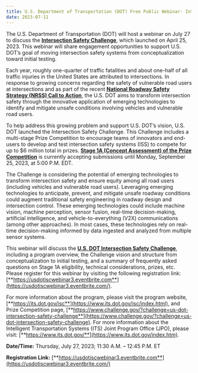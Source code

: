 ```yaml
---
title: U.S. Department of Transportation (DOT) Free Public Webinar- Intersection Safety Challenge – From Conceptualization to Initial Testing
date: 2023-07-11
---
```


The U.S. Department of Transportation (DOT) will host a webinar on July 27 to discuss the [**Intersection Safety Challenge**](https://www.its.dot.gov/isc/index.html), which launched on April 25, 2023. This webinar will share engagement opportunities to support U.S. DOT’s goal of moving intersection safety systems from conceptualization toward initial testing.

Each year, roughly one-quarter of traffic fatalities and about one-half of all traffic injuries in the United States are attributed to intersections. [](https://www.its.dot.gov/press/2023/isc_webinar.htm#_edn1)In response to growing concerns regarding the safety of vulnerable road users at intersections and as part of the recent [**National Roadway Safety Strategy (NRSS) Call to Action**](https://www.transportation.gov/NRSS/CallToAction), the U.S. DOT aims to transform intersection safety through the innovative application of emerging technologies to identify and mitigate unsafe conditions involving vehicles and vulnerable road users.

To help address this growing problem and support U.S. DOT’s vision, U.S. DOT launched the Intersection Safety Challenge. This Challenge includes a multi-stage Prize Competition to encourage teams of innovators and end-users to develop and test intersection safety systems (ISS) to compete for up to $6 million total in prizes. [**Stage 1A (Concept Assessment) of the Prize Competition**](https://www.challenge.gov/?challenge=us-dot-intersection-safety-challenge) is currently accepting submissions until Monday, September 25, 2023, at 5:00 P.M. EDT.

The Challenge is considering the potential of emerging technologies to transform intersection safety and ensure equity among all road users (including vehicles and vulnerable road users). Leveraging emerging technologies to anticipate, prevent, and mitigate unsafe roadway conditions could augment traditional safety engineering in roadway design and intersection control. These emerging technologies could include machine vision, machine perception, sensor fusion, real-time decision-making, artificial intelligence, and vehicle-to-everything (V2X) communications (among other approaches). In most cases, these technologies rely on real-time decision-making informed by data ingested and analyzed from multiple sensor systems.

This webinar will discuss the [**U.S. DOT Intersection Safety Challenge**](https://www.its.dot.gov/isc/index.html), including a program overview, the Challenge vision and structure from conceptualization to initial testing, and a summary of frequently asked questions on Stage 1A eligibility, technical considerations, prizes, etc. Please register for this webinar by visiting the following registration link: [**https://usdotiscwebinar3.eventbrite.com**](https://usdotiscwebinar3.eventbrite.com/).

For more information about the program, please visit the program website, [**https://its.dot.gov/isc**](https://www.its.dot.gov/isc/index.html), and Prize Competition page, [**https://www.challenge.gov/?challenge=us-dot-intersection-safety-challenge**](https://www.challenge.gov/?challenge=us-dot-intersection-safety-challenge). For more information about the Intelligent Transportation Systems (ITS) Joint Program Office (JPO), please visit: [**https://www.its.dot.gov/**](https://www.its.dot.gov/index.htm).

**Date/Time:** Thursday, July 27, 2023; 11:30 A.M. – 12:45 P.M. ET

**Registration Link:** [**https://usdotiscwebinar3.eventbrite.com**](https://usdotiscwebinar3.eventbrite.com/)
